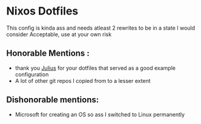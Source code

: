 # Nixos Dotfiles

This config is kinda ass and needs atleast 2 rewrites to be in a state I would consider Acceptable, use at your own risk

## Honorable Mentions :

- thank you [Julius](https://github.com/juliuskreutz/) for your dotfiles that served as a good example configuration
- A lot of other git repos I copied from to a lesser extent

## Dishonorable mentions:

- Microsoft for creating an OS so ass I switched to Linux permanently
